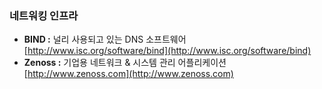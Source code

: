 ### 네트워킹 인프라

* **BIND :** 널리 사용되고 있는 DNS 소프트웨어 [http://www.isc.org/software/bind](http://www.isc.org/software/bind)
* **Zenoss :** 기업용 네트워크 & 시스템 관리 어플리케이션 [http://www.zenoss.com](http://www.zenoss.com)



